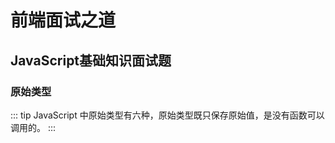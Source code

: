 <!--
 * @Author: zhoulf
 * @FilePath: /vuepress-font-end/docs/interview/README.md
 * @Date: 2022-02-24 14:09:57
 * @LastEditors: zhoulf
 * @LastEditTime: 2022-02-24 14:09:58
 * @Description: 
-->
# 前端面试之道

## JavaScript基础知识面试题

### 原始类型
::: tip
JavaScript 中原始类型有六种，原始类型既只保存原始值，是没有函数可以调用的。
:::